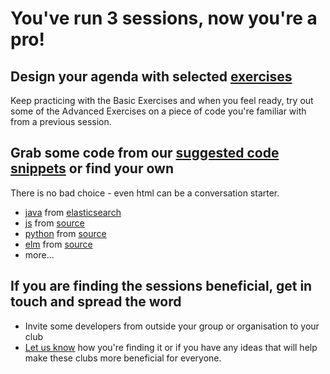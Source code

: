 # You've run 3 sessions, now you're a pro!

## Design your agenda with selected [exercises](https://github.com/CodeReadingClubs/Resources/blob/trunk/exercises.md)

Keep practicing with the Basic Exercises and when you feel ready, try out some of the Advanced Exercises on a piece of code you're familiar with from a previous session.

## Grab some code from our [suggested code snippets](https://https://github.com/CodeReadingClubs/Resources/blob/trunk/StarterKit/Session4-and-beyond/code-snippets) or find your own

There is no bad choice - even html can be a conversation starter.

- [java](code-snippets/java.pdf) from [elasticsearch](https://github.com/elastic/elasticsearch/blob/94be9b471f6959ca5664a4a143809630a908f78e/libs/core/src/main/java/org/elasticsearch/common/collect/Tuple.java)
- [js]() from [source]()
- [python]() from [source]()
- [elm]() from [source]()
- more...

## If you are finding the sessions beneficial, get in touch and spread the word

- Invite some developers from outside your group or organisation to your club
- [Let us know](mailto:katja@neontribe.co.uk) how you're finding it or if you have any ideas that will help make these clubs more beneficial for everyone.
